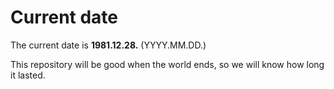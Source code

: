 # Current date

The current date is **1981.12.28.** (YYYY.MM.DD.)

This repository will be good when the world ends, so we will know how long it lasted.